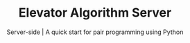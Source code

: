<h1 align="center">Elevator Algorithm Server</h1>
<p align="center">Server-side | A quick start for pair programming using Python</p>
